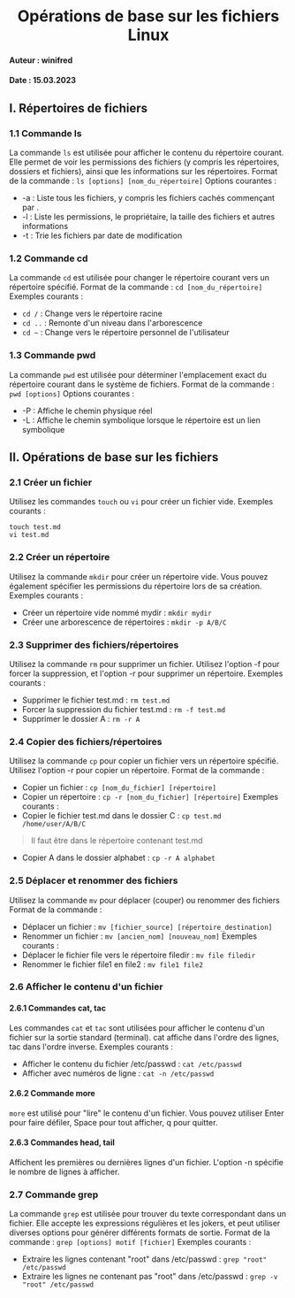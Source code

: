 
# <center>Opérations de base sur les fichiers Linux</center>
#### Auteur : winifred
#### Date : 15.03.2023

## I. Répertoires de fichiers

### 1.1 Commande ls
La commande `ls` est utilisée pour afficher le contenu du répertoire courant. Elle permet de voir les permissions des fichiers (y compris les répertoires, dossiers et fichiers), ainsi que les informations sur les répertoires.
Format de la commande : `ls [options] [nom_du_répertoire]`
Options courantes :
- -a : Liste tous les fichiers, y compris les fichiers cachés commençant par .
- -l : Liste les permissions, le propriétaire, la taille des fichiers et autres informations
- -t : Trie les fichiers par date de modification

### 1.2 Commande cd
La commande `cd` est utilisée pour changer le répertoire courant vers un répertoire spécifié.
Format de la commande : `cd [nom_du_répertoire]`
Exemples courants :
- `cd /` : Change vers le répertoire racine
- `cd ..` : Remonte d'un niveau dans l'arborescence
- `cd ~` : Change vers le répertoire personnel de l'utilisateur

### 1.3 Commande pwd
La commande `pwd` est utilisée pour déterminer l'emplacement exact du répertoire courant dans le système de fichiers.
Format de la commande : `pwd [options]`
Options courantes :
- -P : Affiche le chemin physique réel
- -L : Affiche le chemin symbolique lorsque le répertoire est un lien symbolique

## II. Opérations de base sur les fichiers

### 2.1 Créer un fichier
Utilisez les commandes `touch` ou `vi` pour créer un fichier vide.
Exemples courants :
```linux
touch test.md
vi test.md
```

### 2.2 Créer un répertoire
Utilisez la commande `mkdir` pour créer un répertoire vide. Vous pouvez également spécifier les permissions du répertoire lors de sa création.
Exemples courants :
- Créer un répertoire vide nommé mydir : `mkdir mydir`
- Créer une arborescence de répertoires : `mkdir -p A/B/C`

### 2.3 Supprimer des fichiers/répertoires
Utilisez la commande `rm` pour supprimer un fichier. Utilisez l'option -f pour forcer la suppression, et l'option -r pour supprimer un répertoire.
Exemples courants :
- Supprimer le fichier test.md : `rm test.md`
- Forcer la suppression du fichier test.md : `rm -f test.md`
- Supprimer le dossier A : `rm -r A`

### 2.4 Copier des fichiers/répertoires
Utilisez la commande `cp` pour copier un fichier vers un répertoire spécifié. Utilisez l'option -r pour copier un répertoire.
Format de la commande :
- Copier un fichier : `cp [nom_du_fichier] [répertoire]`
- Copier un répertoire : `cp -r [nom_du_fichier] [répertoire]`
Exemples courants :
- Copier le fichier test.md dans le dossier C : `cp test.md /home/user/A/B/C`
> Il faut être dans le répertoire contenant test.md
- Copier A dans le dossier alphabet : `cp -r A alphabet`

### 2.5 Déplacer et renommer des fichiers
Utilisez la commande `mv` pour déplacer (couper) ou renommer des fichiers
Format de la commande :
- Déplacer un fichier : `mv [fichier_source] [répertoire_destination]`
- Renommer un fichier : `mv [ancien_nom] [nouveau_nom]`
Exemples courants :
- Déplacer le fichier file vers le répertoire filedir : `mv file filedir`
- Renommer le fichier file1 en file2 : `mv file1 file2`

### 2.6 Afficher le contenu d'un fichier

#### 2.6.1 Commandes cat, tac
Les commandes `cat` et `tac` sont utilisées pour afficher le contenu d'un fichier sur la sortie standard (terminal). cat affiche dans l'ordre des lignes, tac dans l'ordre inverse.
Exemples courants :
- Afficher le contenu du fichier /etc/passwd : `cat /etc/passwd`
- Afficher avec numéros de ligne : `cat -n /etc/passwd`

#### 2.6.2 Commande more
`more` est utilisé pour "lire" le contenu d'un fichier. Vous pouvez utiliser Enter pour faire défiler, Space pour tout afficher, q pour quitter.

#### 2.6.3 Commandes head, tail
Affichent les premières ou dernières lignes d'un fichier. L'option -n spécifie le nombre de lignes à afficher.

### 2.7 Commande grep
La commande `grep` est utilisée pour trouver du texte correspondant dans un fichier. Elle accepte les expressions régulières et les jokers, et peut utiliser diverses options pour générer différents formats de sortie.
Format de la commande : `grep [options] motif [fichier]`
Exemples courants :
- Extraire les lignes contenant "root" dans /etc/passwd : `grep "root" /etc/passwd`
- Extraire les lignes ne contenant pas "root" dans /etc/passwd : `grep -v "root" /etc/passwd`
